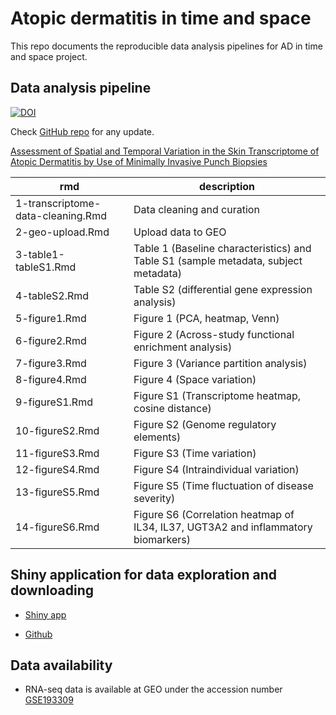 # Atopic dermatitis in time and space

This repo documents the reproducible data analysis pipelines for AD in time and space project.

## Data analysis pipeline

[![DOI](https://www.zenodo.org/badge/378928145.svg)](https://www.zenodo.org/badge/latestdoi/378928145)

Check [GitHub repo](https://github.com/tuhulab/Shiny_AD_time_space) for any update.

[Assessment of Spatial and Temporal Variation in the Skin Transcriptome of Atopic Dermatitis by Use of Minimally Invasive Punch Biopsies](02-AD-transcriptomics-time-space.Rmd)

| rmd                               | description                                                                         |
|-----------------------------------|-------------------------------------------------------------------------------------|
| 1-transcriptome-data-cleaning.Rmd | Data cleaning and curation                                                          |
| 2-geo-upload.Rmd                  | Upload data to GEO                                                                  |
| 3-table1-tableS1.Rmd              | Table 1 (Baseline characteristics) and Table S1 (sample metadata, subject metadata) |
| 4-tableS2.Rmd                     | Table S2 (differential gene expression analysis)                                    |
| 5-figure1.Rmd                     | Figure 1 (PCA, heatmap, Venn)                                                       |
| 6-figure2.Rmd                     | Figure 2 (Across-study functional enrichment analysis)                              |
| 7-figure3.Rmd                     | Figure 3 (Variance partition analysis)                                              |
| 8-figure4.Rmd                     | Figure 4 (Space variation)                                                          |
| 9-figureS1.Rmd                    | Figure S1 (Transcriptome heatmap, cosine distance)                                  |
| 10-figureS2.Rmd                   | Figure S2 (Genome regulatory elements)                                              |
| 11-figureS3.Rmd                   | Figure S3 (Time variation)                                                          |
| 12-figureS4.Rmd                   | Figure S4 (Intraindividual variation)                                               |
| 13-figureS5.Rmd                   | Figure S5 (Time fluctuation of disease severity)                                    |
| 14-figureS6.Rmd                   | Figure S6 (Correlation heatmap of IL34, IL37, UGT3A2 and inflammatory biomarkers)   |

## Shiny application for data exploration and downloading

-   [Shiny app](https://bit.ly/34OlBal)

-   [Github](https://github.com/tuhulab/Shiny_AD_time_space)

## Data availability

-   RNA-seq data is available at GEO under the accession number [GSE193309](https://www.ncbi.nlm.nih.gov/geo/query/acc.cgi?acc=GSE193309)
